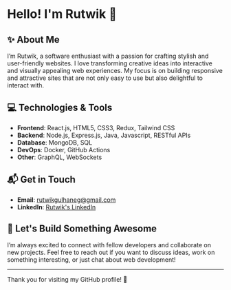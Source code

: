 # Hello! I'm Rutwik 👋

## ✨ About Me

I’m Rutwik, a software enthusiast with a passion for crafting stylish and user-friendly websites. I love transforming creative ideas into interactive and visually appealing web experiences. My focus is on building responsive and attractive sites that are not only easy to use but also delightful to interact with.

## 💻 Technologies & Tools

- **Frontend**: React.js, HTML5, CSS3, Redux, Tailwind CSS
- **Backend**: Node.js, Express.js, Java, Javascript, RESTful APIs
- **Database**: MongoDB, SQL
- **DevOps**: Docker, GitHub Actions
- **Other**: GraphQL, WebSockets


## 📬 Get in Touch

- **Email**: [rutwikgulhaneg@gmail.com](mailto:rutwikgulhaneg@gmail.com)
- **LinkedIn**: [Rutwik's LinkedIn](https://www.linkedin.com/in/rutwik-gulhane-57b503209/)

## 🚀 Let's Build Something Awesome

I’m always excited to connect with fellow developers and collaborate on new projects. Feel free to reach out if you want to discuss ideas, work on something interesting, or just chat about web development!

---

Thank you for visiting my GitHub profile! 🚀
